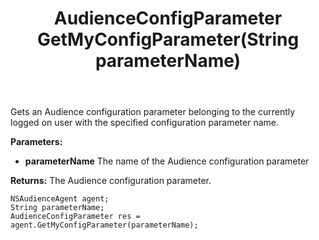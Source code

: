 ﻿---
uid: crmscript_ref_NSAudienceAgent_GetMyConfigParameter
title: AudienceConfigParameter GetMyConfigParameter(String parameterName)
intellisense: NSAudienceAgent.GetMyConfigParameter
keywords: NSAudienceAgent, GetMyConfigParameter
so.topic: reference
---

Gets an Audience configuration parameter belonging to the currently logged on user with the specified configuration parameter name.

**Parameters:**
 - **parameterName** The name of the Audience configuration parameter

**Returns:** The Audience configuration parameter.

```crmscript
NSAudienceAgent agent;
String parameterName;
AudienceConfigParameter res = agent.GetMyConfigParameter(parameterName);
```

